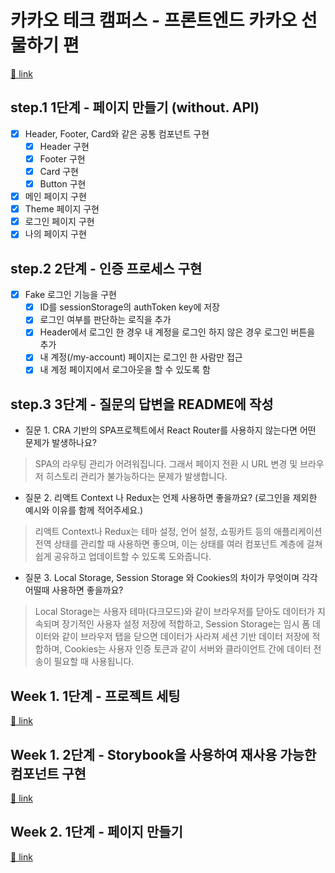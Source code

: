 # 카카오 테크 캠퍼스 - 프론트엔드 카카오 선물하기 편

[🔗 link](https://edu.nextstep.camp/s/hazAC9xa)

## step.1  1단계 - 페이지 만들기 (without. API)
- [X] Header, Footer, Card와 같은 공통 컴포넌트 구현
  - [X] Header 구현
  - [X] Footer 구현
  - [X] Card 구현
  - [X] Button 구현
- [X] 메인 페이지 구현
- [X] Theme 페이지 구현
- [X] 로그인 페이지 구현
- [X] 나의 페이지 구현

## step.2 2단계 - 인증 프로세스 구현
- [X] Fake 로그인 기능을 구현
  - [X] ID를 sessionStorage의 authToken key에 저장
  - [X] 로그인 여부를 판단하는 로직을 추가
  - [X] Header에서 로그인 한 경우 내 계정을 로그인 하지 않은 경우 로그인 버튼을 추가
  - [X] 내 계정(/my-account) 페이지는 로그인 한 사람만 접근
  - [X] 내 계정 페이지에서 로그아웃을 할 수 있도록 함

## step.3 3단계 - 질문의 답변을 README에 작성

- 질문 1. CRA 기반의 SPA프로젝트에서 React Router를 사용하지 않는다면 어떤 문제가 발생하나요?
>SPA의 라우팅 관리가 어려워집니다. 그래서 페이지 전환 시 URL 변경 및 브라우저 히스토리 관리가 불가능하다는 문제가 발생합니다.
- 질문 2. 리액트 Context 나 Redux는 언제 사용하면 좋을까요? (로그인을 제외한 예시와 이유를 함께 적어주세요.)
> 리액트 Context나 Redux는 테마 설정, 언어 설정, 쇼핑카트 등의 애플리케이션 전역 상태를 관리할 때 사용하면 좋으며, 이는 상태를 여러 컴포넌트 계층에 걸쳐 쉽게 공유하고 업데이트할 수 있도록 도와줍니다.
- 질문 3. Local Storage, Session Storage 와 Cookies의 차이가 무엇이며 각각 어떨때 사용하면 좋을까요?
>Local Storage는 사용자 테마(다크모드)와 같이 브라우저를 닫아도 데이터가 지속되며 장기적인 사용자 설정 저장에 적합하고, Session Storage는 임시 폼 데이터와 같이 브라우저 탭을 닫으면 데이터가 사라져 세션 기반 데이터 저장에 적합하며, Cookies는 사용자 인증 토큰과 같이 서버와 클라이언트 간에 데이터 전송이 필요할 때 사용됩니다.

## Week 1. 1단계 - 프로젝트 세팅

[🔗 link](https://edu.nextstep.camp/s/hazAC9xa/ls/QzgHvzRM)

## Week 1. 2단계 - Storybook을 사용하여 재사용 가능한 컴포넌트 구현

[🔗 link](https://edu.nextstep.camp/s/hazAC9xa/ls/4wYFPW1K)

## Week 2. 1단계 - 페이지 만들기

[🔗 link](https://edu.nextstep.camp/s/hazAC9xa/ls/QzV1ncxk)
